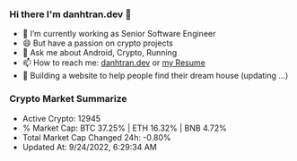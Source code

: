 ### Hi there I'm danhtran.dev 👋

- 🔭 I’m currently working as Senior Software Engineer
- 😄 But have a passion on crypto projects
- 💬 Ask me about Android, Crypto, Running 
- 📫 How to reach me: <a href="https://danhtran.dev" target="_blank">danhtran.dev</a> or <a href="Developer-Resume.pdf" target="_blank">my Resume</a>
- 🌱 Building a website to help people find their dream house (updating ...)

### Crypto Market Summarize
- Active Crypto: 12945
- % Market Cap: BTC 37.25% | ETH 16.32% | BNB 4.72%
- Total Market Cap Changed 24h: -0.80%
- Updated At: 9/24/2022, 6:29:34 AM
